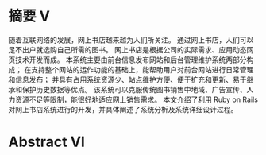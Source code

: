 # 摘要 Ⅴ

随着互联网络的发展，网上书店越来越为人们所关注。
通过网上书店，人们可以足不出户就选购自己所需的图书。
网上书店是根据公司的实际需求、应用动态网页技术开发而成。
本系统主要由前台信息发布网站和后台管理维护系统两部分构成；
在支持整个网站的运作功能的基础上，能帮助用户对前台网站进行日常管理和信息发布；
并具有占用系统资源少、站点维护方便、便于扩充和更新、易于继承和保护历史数据等优点。
该系统可以克服传统图书销售中地域、广告宣传、人力资源不足等限制，能很好地适应网上销售需求。
本文介绍了利用 Ruby on Rails 对网上书店系统进行的开发，并具体阐述了系统分析及系统详细设计过程。

# Abstract   Ⅵ

